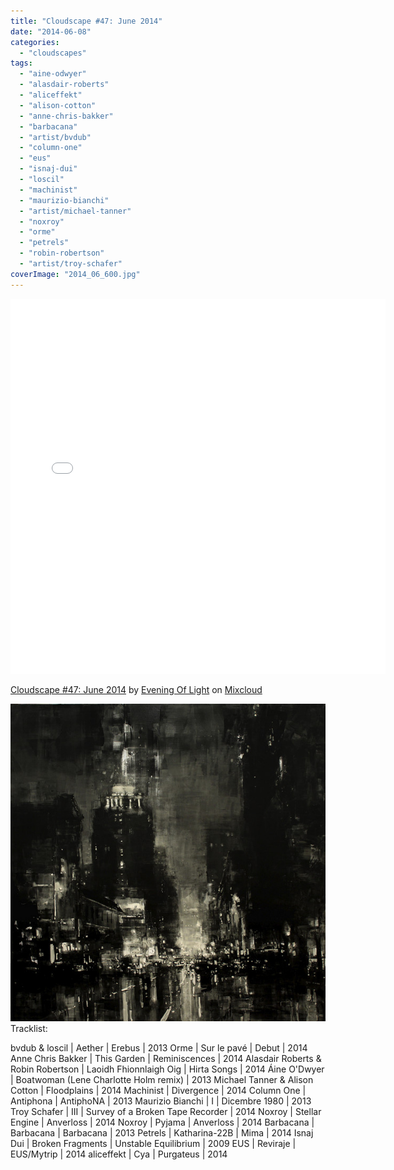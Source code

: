 ```yaml
---
title: "Cloudscape #47: June 2014"
date: "2014-06-08"
categories: 
  - "cloudscapes"
tags: 
  - "aine-odwyer"
  - "alasdair-roberts"
  - "aliceffekt"
  - "alison-cotton"
  - "anne-chris-bakker"
  - "barbacana"
  - "artist/bvdub"
  - "column-one"
  - "eus"
  - "isnaj-dui"
  - "loscil"
  - "machinist"
  - "maurizio-bianchi"
  - "artist/michael-tanner"
  - "noxroy"
  - "orme"
  - "petrels"
  - "robin-robertson"
  - "artist/troy-schafer"
coverImage: "2014_06_600.jpg"
---
```


<iframe src="//www.mixcloud.com/widget/iframe/?feed=http%3A%2F%2Fwww.mixcloud.com%2Feveningoflight%2Fcloudscape-47-june-2014%2F&amp;embed_uuid=6c538f7a-00d5-4aae-bc3b-cc6f8aa5d9e0&amp;replace=0&amp;embed_type=widget_standard" width="600" height="600" frameborder="0"></iframe>

[Cloudscape #47: June 2014](http://www.mixcloud.com/eveningoflight/cloudscape-47-june-2014/?utm_source=widget&amp;utm_medium=web&amp;utm_campaign=base_links&amp;utm_term=resource_link) by [Evening Of Light](http://www.mixcloud.com/eveningoflight/?utm_source=widget&amp;utm_medium=web&amp;utm_campaign=base_links&amp;utm_term=profile_link) on [Mixcloud](http://www.mixcloud.com/?utm_source=widget&utm_medium=web&utm_campaign=base_links&utm_term=homepage_link)

![2014_06_600](images/2014_06_600.jpg)Tracklist:

bvdub & loscil | Aether | Erebus | 2013 Orme | Sur le pavé | Debut | 2014 Anne Chris Bakker | This Garden | Reminiscences | 2014 Alasdair Roberts & Robin Robertson | Laoidh Fhionnlaigh Oig | Hirta Songs | 2014 Áine O'Dwyer | Boatwoman (Lene Charlotte Holm remix) | 2013 Michael Tanner & Alison Cotton | Floodplains | 2014 Machinist | Divergence | 2014 Column One | Antiphona | AntiphoNA | 2013 Maurizio Bianchi | I | Dicembre 1980 | 2013 Troy Schafer | III | Survey of a Broken Tape Recorder | 2014 Noxroy | Stellar Engine | Anverloss | 2014 Noxroy | Pyjama | Anverloss | 2014 Barbacana | Barbacana | Barbacana | 2013 Petrels | Katharina-22B | Mima | 2014 Isnaj Dui | Broken Fragments | Unstable Equilibrium | 2009 EUS | Reviraje | EUS/Mytrip | 2014 aliceffekt | Cya | Purgateus | 2014
